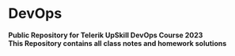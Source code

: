 # DevOps
<b> Public Repository for Telerik UpSkill DevOps Course 2023 </b>
<br>
<b> This Repository contains all class notes and homework solutions </b>
</br>

